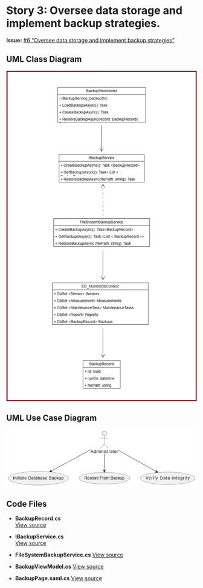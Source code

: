 # Story 3: Oversee data storage and implement backup strategies.

**Issue:** [#6 “Oversee data storage and implement backup strategies”](https://github.com/Software-Engineering-Year-3/Environmental-Data-Monitor/issues/6)

## UML Class Diagram
<img src="img/story3_uml.png" alt="Story 3 Class Diagram">

## UML Use Case Diagram
<img src="img/story3_usecase.png" alt="Story 3 Use Case Diagram">

## Code Files
- **BackupRecord.cs**  
   [View source](../ED_Monitor.Data/Models/BackupRecord.cs)

- **IBackupService.cs**  
  [View source](../ED_Monitor.Data/Data/Services/IBackupService.cs) 

- **FileSystemBackupService.cs**
  [View source](../ED_Monitor.Data/Data/Services/FileSystemBackupService.cs)  

- **BackupViewModel.cs**
  [View source](../ViewModels/BackupViewModel.cs)  
  
- **BackupPage.xaml.cs**
  [View source](../Pages/BackupPage.xaml.cs) 
    